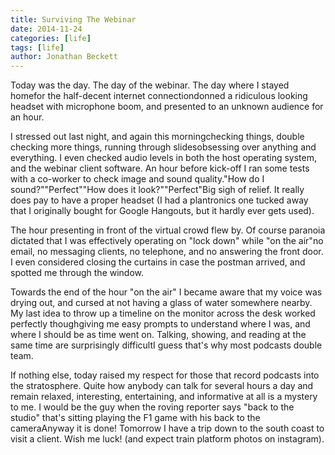 ```yaml
---
title: Surviving The Webinar
date: 2014-11-24
categories: [life]
tags: [life]
author: Jonathan Beckett
---
```


Today was the day. The day of the webinar. The day where I stayed homefor the half-decent internet connectiondonned a ridiculous looking headset with microphone boom, and presented to an unknown audience for an hour.

I stressed out last night, and again this morningchecking things, double checking more things, running through slidesobsessing over anything and everything. I even checked audio levels in both the host operating system, and the webinar client software. An hour before kick-off I ran some tests with a co-worker to check image and sound quality."How do I sound?""Perfect""How does it look?""Perfect"Big sigh of relief. It really does pay to have a proper headset (I had a plantronics one tucked away that I originally bought for Google Hangouts, but it hardly ever gets used).

The hour presenting in front of the virtual crowd flew by. Of course paranoia dictated that I was effectively operating on "lock down" while "on the air"no email, no messaging clients, no telephone, and no answering the front door. I even considered closing the curtains in case the postman arrived, and spotted me through the window.

Towards the end of the hour "on the air" I became aware that my voice was drying out, and cursed at not having a glass of water somewhere nearby. My last idea to throw up a timeline on the monitor across the desk worked perfectly thoughgiving me easy prompts to understand where I was, and where I should be as time went on. Talking, showing, and reading at the same time are surprisingly difficultI guess that's why most podcasts double team.

If nothing else, today raised my respect for those that record podcasts into the stratosphere. Quite how anybody can talk for several hours a day and remain relaxed, interesting, entertaining, and informative at all is a mystery to me. I would be the guy when the roving reporter says "back to the studio" that's sitting playing the F1 game with his back to the cameraAnyway it is done! Tomorrow I have a trip down to the south coast to visit a client. Wish me luck! (and expect train platform photos on instagram).